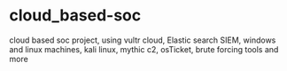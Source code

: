 # cloud_based-soc
cloud based soc project, using vultr cloud, Elastic search SIEM, windows and linux machines, kali linux, mythic c2, osTicket, brute forcing tools and more
